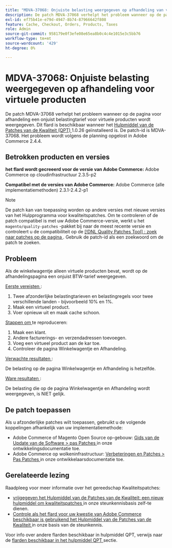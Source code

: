 ```yaml
---
title: "MDVA-37068: Onjuiste belasting weergegeven op afhandeling van virtuele producten"
description: De patch MDVA-37068 verhelpt het probleem wanneer op de pagina voor afhandeling een onjuist belastingtarief voor virtuele producten wordt weergegeven. Deze patch is beschikbaar wanneer [Quality Patches Tool (QPT)] (/help/announcements/adobe-commerce-announcements/magento-quality-patches-released-new-tool-to-self-serve-quality-patches.md) 1.0.26 is geïnstalleerd. De patch-id is MDVA-37068. Het probleem wordt volgens de planning opgelost in Adobe Commerce 2.4.4.
exl-id: ef75b41e-e79d-4947-8b74-87966642f808
feature: Cache, Checkout, Orders, Products, Taxes
role: Admin
source-git-commit: 958179e0f3efe08e65ea8b0c4c4e1015e3c5bb76
workflow-type: tm+mt
source-wordcount: '429'
ht-degree: 0%

---
```


# MDVA-37068: Onjuiste belasting weergegeven op afhandeling voor virtuele producten

De patch MDVA-37068 verhelpt het probleem wanneer op de pagina voor afhandeling een onjuist belastingtarief voor virtuele producten wordt weergegeven. Dit flard is beschikbaar wanneer het [ Hulpmiddel van de Patches van de Kwaliteit (QPT) ](/help/announcements/adobe-commerce-announcements/magento-quality-patches-released-new-tool-to-self-serve-quality-patches.md) 1.0.26 geïnstalleerd is. De patch-id is MDVA-37068. Het probleem wordt volgens de planning opgelost in Adobe Commerce 2.4.4.

## Betrokken producten en versies

**het flard wordt gecreeerd voor de versie van Adobe Commerce:**
Adobe Commerce op cloudinfrastructuur 2.3.5-p2

**Compatibel met de versies van Adobe Commerce:**
Adobe Commerce (alle implementatiemethoden) 2.3.1-2.4.2-p1

>[!NOTE]
>
>De patch kan van toepassing worden op andere versies met nieuwe versies van het Hulpprogramma voor kwaliteitspatches. Om te controleren of de patch compatibel is met uw Adobe Commerce-versie, werkt u het `magento/quality-patches` -pakket bij naar de meest recente versie en controleert u de compatibiliteit op de [[!DNL Quality Patches Tool] : zoek naar patches op de pagina ](https://devdocs.magento.com/quality-patches/tool.html#patch-grid) . Gebruik de patch-id als een zoekwoord om de patch te zoeken.

## Probleem

Als de winkelwagentje alleen virtuele producten bevat, wordt op de afhandelingspagina een onjuist BTW-tarief weergegeven.

<u> Eerste vereisten </u>:

1. Twee afzonderlijke belastingtarieven en belastingregels voor twee verschillende landen - bijvoorbeeld 10% en 1%.
1. Maak een virtueel product.
1. Voer opnieuw uit en maak cache schoon.

<u> Stappen om </u> te reproduceren:

1. Maak een klant.
1. Andere facturerings- en verzendadressen toevoegen.
1. Voeg een virtueel product aan de kar toe.
1. Controleer de pagina Winkelwagentje en Afhandeling.

<u> Verwachte resultaten </u>:

De belasting op de pagina Winkelwagentje en Afhandeling is hetzelfde.

<u> Ware resultaten </u>:

De belasting die op de pagina Winkelwagentje en Afhandeling wordt weergegeven, is NIET gelijk.

## De patch toepassen

Als u afzonderlijke patches wilt toepassen, gebruikt u de volgende koppelingen afhankelijk van uw implementatiemethode:

* Adobe Commerce of Magento Open Source op-gebouw: [ Gids van de Update van de Software > pas Patches ](https://devdocs.magento.com/guides/v2.4/comp-mgr/patching/mqp.html) in onze ontwikkelingsdocumentatie toe.
* Adobe Commerce op wolkeninfrastructuur: [ Verbeteringen en Patches > Pas Patches ](https://devdocs.magento.com/cloud/project/project-patch.html) in onze ontwikkelaarsdocumentatie toe.

## Gerelateerde lezing

Raadpleeg voor meer informatie over het gereedschap Kwaliteitspatches:

* [ vrijgegeven het Hulpmiddel van de Patches van de Kwaliteit: een nieuw hulpmiddel om kwaliteitspatches ](/help/announcements/adobe-commerce-announcements/magento-quality-patches-released-new-tool-to-self-serve-quality-patches.md) in onze steunkennisbasis zelf-te dienen.
* [ Controle als het flard voor uw kwestie van Adobe Commerce beschikbaar is gebruikend het Hulpmiddel van de Patches van de Kwaliteit ](/help/support-tools/patches-available-in-qpt-tool/check-patch-for-magento-issue-with-magento-quality-patches.md) in onze basis van de steunkennis.

Voor info over andere flarden beschikbaar in hulpmiddel QPT, verwijs naar de [ flarden beschikbaar in het hulpmiddel QPT ](https://support.magento.com/hc/en-us/sections/360010506631-Patches-available-in-QPT-tool-) sectie.
